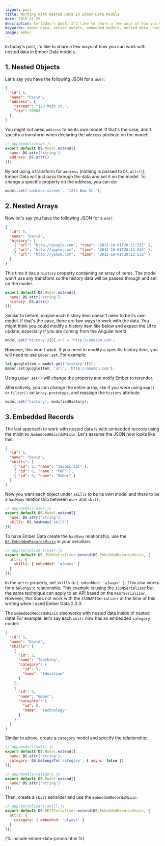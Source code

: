 ```yaml
---
layout: post
title: Working With Nested Data In Ember Data Models
date: 2016-01-29
description: In today's post, I'd like to share a few ways of how you can work with nested data in Ember Data models.
keywords: ember data, nested models, embedded models, nested data, nested records, embedded records, model relationships, belongsTo, hasMany, nesting models, embedding models, nesting data, embedding data
image: ember
---
```


In today's post, I'd like to share a few ways of how you can work with nested data in Ember Data models.

## 1. Nested Objects

Let's say you have the following JSON for a `user`:

```json
{
  "id": 5,
  "name": "David",
  "address": {
    "street": "123 Main St.",
    "zip": 90003
  }
}
```

You might not need `address` to be its own model. If that's the case, don't specify a transform when declaring the `address` attribute on the model:

```js
// app/models/user.js
export default DS.Model.extend({
  name: DS.attr('string'),
  address: DS.attr()
});
```

By not using a transform for `address` (nothing is passed to `DS.attr()`), Ember Data will just pass through the data and set it on the model. To change a specific property on the address, you can do:

```js
model.set('address.street', '1234 New St.');
```

## 2. Nested Arrays

Now let's say you have the following JSON for a `user`.

```json
{
  "id": 5,
  "name": "David",
  "history": [
    { "url": "http://google.com", "time": "2015-10-01T20:12:53Z" },
    { "url": "http://apple.com",  "time": "2014-10-01T20:12:53Z" },
    { "url": "http://yahoo.com",  "time": "2013-10-01T20:12:53Z" }
  ]
}
```

This time it has a `history` property containing an array of items. The model won't use any transform so the history data will be passed through and set on the model.

```js
export default DS.Model.extend({
  name: DS.attr('string'),
  history: DS.attr()
});
```

Similar to before, maybe each history item doesn't need to be its own model. If that's the case, there are two ways to work with the data. You might think you could modify a history item like below and expect the UI to update, especially if you are coming from the Angular world:

```js
model.get('history')[0].url = 'http://amazon.com';
```

However, this won't work. If you need to modify a specific history item, you will need to use `Ember.set`. For example:

```js
let googleItem = model.get('history')[0];
Ember.set(googleItem, 'url', 'http://amazon.com');
```

Using `Ember.set()` will change the property and notify Ember to rerender.

Alternatively, you can change the entire array, like if you were using `map()` or `filter()` on `Array.prototype`, and reassign the `history` attribute.

```js
model.set('history', modifiedHistory);
```

## 3. Embedded Records

The last approach to work with nested data is with embedded records using the mixin `DS.EmbeddedRecordsMixin`. Let's assume the JSON now looks like this:

```json
{
  "id": 5,
  "name": "David",
  "skills": [
    { "id": 2, "name": "JavaScript" },
    { "id": 6, "name": "PHP" },
    { "id": 9, "name": "Ember" }
  ]
}
```

Now you want each object under `skills` to be its own model and there to be a `hasMany` relationship between `user` and `skill`.

```js
// app/models/user.js
export default DS.Model.extend({
  name: DS.attr('string'),
  skills: DS.hasMany('skill')
});
```

To have Ember Data create the `hasMany` relationship, use the <a href="http://emberjs.com/api/data/classes/DS.EmbeddedRecordsMixin.html" target="_blank">`DS.EmbeddedRecordsMixin`</a> in your serializer.

```js
// app/serializers/user.js
export default DS.JSONSerializer.extend(DS.EmbeddedRecordsMixin, {
  attrs: {
    skills: { embedded: 'always' }
  }
});
```

In the `attrs` property, set `skills` to `{ embedded: 'always' }`. This also works for a `belongsTo` relationship. This example is using the `JSONSerializer` but the same technique can apply to an API based on the `RESTSerializer`. However, this does not work with the `JSONAPISerializer` at the time of this writing when I used Ember Data 2.3.3.

The `EmbeddedRecordsMixin` also works with nested data inside of nested data! For example, let's say each `skill` now has an embedded `category` model:

```json
{
  "id": 5,
  "name": "David",
  "skills": [
    {
      "id": 2,
      "name": "Teaching",
      "category": {
        "id": 3,
        "name": "Education"
      }
    },
    {
      "id": 9,
      "name": "Ember",
      "category": {
        "id": 8,
        "name": "Technology"
      }
    }
  ]
}
```

Similar to above, create a `category` model and specify the relationship:

```js
// app/models/skill.js
export default DS.Model.extend({
  name: DS.attr('string'),
  category: DS.belongsTo('category', { async: false })
});
```

```js
// app/models/category.js
export default DS.Model.extend({
  name: DS.attr('string')
});
```

Then, create a `skill` serializer and use the `EmbeddedRecordsMixin`:

```js
// app/serializers/skill.js
export default DS.RESTSerializer.extend(DS.EmbeddedRecordsMixin, {
  attrs: {
    category: { embedded: 'always' }
  }
});
```

{% include ember-data-promo.html %}
